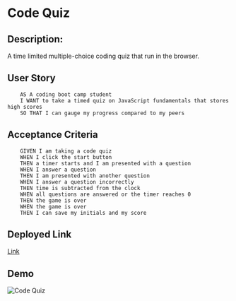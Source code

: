 # Code Quiz

## Description:
A time limited multiple-choice coding quiz that run in the browser.

## User Story
        AS A coding boot camp student
        I WANT to take a timed quiz on JavaScript fundamentals that stores high scores
        SO THAT I can gauge my progress compared to my peers

## Acceptance Criteria
        GIVEN I am taking a code quiz
        WHEN I click the start button
        THEN a timer starts and I am presented with a question
        WHEN I answer a question
        THEN I am presented with another question
        WHEN I answer a question incorrectly
        THEN time is subtracted from the clock
        WHEN all questions are answered or the timer reaches 0
        THEN the game is over
        WHEN the game is over
        THEN I can save my initials and my score

## Deployed Link
[Link](https://carolyvn.github.io/code-quiz/)
## Demo
![Code Quiz](https://user-images.githubusercontent.com/90424035/171989957-691343a9-e65f-456e-91a4-327faf1afc37.gif)

